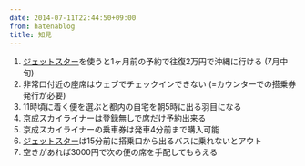 ```yaml
---
date: 2014-07-11T22:44:50+09:00
from: hatenablog
title: 知見
---
```


<ol>
<li><a class="keyword" href="http://d.hatena.ne.jp/keyword/%A5%B8%A5%A7%A5%C3%A5%C8%A5%B9%A5%BF%A1%BC">ジェットスター</a>を使うと1ヶ月前の予約で往復2万円で沖縄に行ける (7月中旬)</li>
<li>非常口付近の座席はウェブでチェックインできない (=カウンターでの搭乗券発行が必要)</li>
<li>11時頃に着く便を選ぶと都内の自宅を朝5時に出る羽目になる</li>
<li>京成スカイライナーは登録無しで席だけ予約出来る</li>
<li>京成スカイライナーの乗車券は発車4分前まで購入可能</li>
<li><a class="keyword" href="http://d.hatena.ne.jp/keyword/%A5%B8%A5%A7%A5%C3%A5%C8%A5%B9%A5%BF%A1%BC">ジェットスター</a>は15分前に搭乗口から出るバスに乗れないとアウト</li>
<li>空きがあれば3000円で次の便の席を手配してもらえる</li>
</ol>


